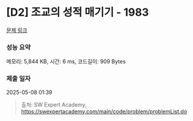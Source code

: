 # [D2] 조교의 성적 매기기 - 1983 

[문제 링크](https://swexpertacademy.com/main/code/problem/problemDetail.do?contestProbId=AV5PwGK6AcIDFAUq) 

### 성능 요약

메모리: 5,844 KB, 시간: 6 ms, 코드길이: 909 Bytes

### 제출 일자

2025-05-08 01:39



> 출처: SW Expert Academy, https://swexpertacademy.com/main/code/problem/problemList.do